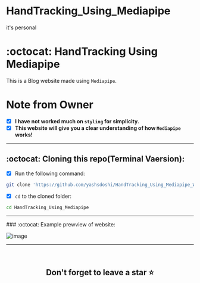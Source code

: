 # HandTracking_Using_Mediapipe
it's personal

# :octocat: HandTracking Using Mediapipe

This is a Blog website made using `Mediapipe`.

# Note from Owner
- [x] <b>I have not worked much on `styling` for simplicity.</b>
- [x] <b>This website will give you a clear understanding of how `Mediapipe` works!</b>

<hr />

## :octocat: Cloning this repo(Terminal Vaersion):
- [x] Run the following command:
```bash 
git clone 'https://github.com/yashsdoshi/HandTracking_Using_Mediapipe_WITHOUT_Backend.git' 
```
- [x] `cd` to the cloned folder:
```bash 
cd HandTracking_Using_Mediapipe
```

<hr />
### :octocat: Example prewview of website:

![image](https://github.com/user-attachments/assets/683170bf-f79a-4e6e-815c-404309871bf5)

<hr />
<br />

## <div align="center">Don't forget to leave a star ⭐️</div>

